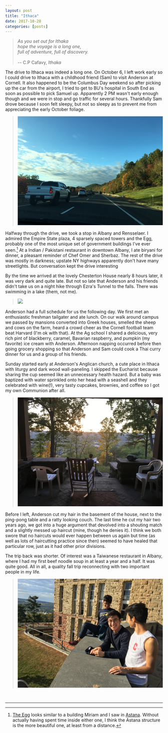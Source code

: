 ```yaml
---
layout: post
title: "Ithaca"
date: 2017-10-28
categories: [posts]
---
```


> *As you set out for Ithaka* <br>
> *hope the voyage is a long one,*<br>
> *full of adventure, full of discovery.* <br>  
>      -- C.P Cafavy, *Ithaka*

The drive to Ithaca was indeed a long one. On October 6, I left work early so I could drive to Ithaca with a childhood friend (Sam) to visit Anderson at Cornell. It also happened to be the Columbus Day weekend so after picking up the car from the airport, I tried to get to BU's hospital in South End as soon as possible to pick Samuel up. Apparently 2 PM wasn't early enough though and we were in stop and go traffic for several hours. Thankfully Sam drove because I soon felt sleepy, but not so sleepy as to prevent me from appreciating the early October foliage.

> <img src="/images/foliage.JPG">

Halfway through the drive, we took a stop in Albany and Rensselaer. I admired the Empire State plaza, 4 sparsely spaced towers and the Egg, probably one of the most unique set of government buildings I've ever seen.[^1] At a Indian / Pakistani restaurant in downtown Albany, I ate biryani for dinner, a pleasant reminder of Chef Omer and Sherbaz. The rest of the drive was mostly in darkness; upstate NY highways apparently don't have many streetlights. But conversation kept the drive interesting

By the time we arrived at the lovely Chesterton House nearly 8 hours later, it was very dark and quite late. But not so late that Anderson and his friends didn't take us on a night hike through Ezra's Tunnel to the falls. There was swimming in a lake (them, not me).

> <img src="/images/falls.JPG">

Anderson had a full schedule for us the following day. We first met an enthusiastic freshman tailgater and ate lunch. On our walk around campus we passed by mansions converted into Greek houses, smelled the sheep and cows on the farm, heard a crowd cheer as the Cornell football team beat Harvard (I'm ok with that). At the Ag school I shared a delicious, very rich pint of blackberry, caramel, Bavarian raspberry, and pumpkin (my favorite) ice cream with Anderson. Afternoon napping occurred before then going grocery shopping so that Anderson and Sam could cook a Thai curry dinner for us and a group of his friends.

Sunday started early at Anderson's Anglican church, a cute place in Ithaca with liturgy and dark wood wall-paneling. I skipped the Eucharist because sharing the cup seemed like an unnecessary health hazard. But a baby was baptized with water sprinkled onto her head with a seashell and they celebrated with wine(!), very tasty cupcakes, brownies, and coffee so I got my own Communion after all.

> <img src="/images/porch.JPG">

Before I left, Anderson cut my hair in the basement of the house, next to the ping-pong table and a ratty looking couch. The last time he cut my hair two years ago, we got into a huge argument that devolved into a shouting match and a slightly messed up haircut (mine, though he denies it). I think we both swore that no haircuts would ever happen between us again but time (as well as lots of haircutting practice since then) seemed to have healed that particular row, just as it had other prior divisions.

The trip back was shorter. Of interest was a Taiwanese restaurant in Albany, where I had my first beef noodle soup in at least a year and a half. It was quite good. All in all, a quality fall trip reconnecting with two important people in my life.

> <img src="/images/changs.JPG">

<br>

----

[^1]: [The Egg](https://en.wikipedia.org/wiki/The_Egg_(building)) looks similar to a building Miriam and I saw in [Astana](http://www.knippershelbig.com/en/projects/library). Without actually having spent time inside either one, I think the Astana structure is the more beautiful one, at least from a distance.
